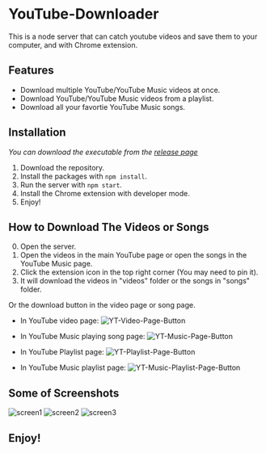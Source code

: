 # YouTube-Downloader

This is a node server that can catch youtube videos and save them to your computer, and with Chrome extension.

## Features

 * Download multiple YouTube/YouTube Music videos at once.
 * Download YouTube/YouTube Music videos from a playlist.
 * Download all your favortie YouTube Music songs.

## Installation

_You can download the executable from the [release page](https://github.com/000hen/YouTube-Downloader/releases/latest)_

 1. Download the repository.
 2. Install the packages with `npm install`.
 3. Run the server with `npm start`.
 4. Install the Chrome extension with developer mode.
 5. Enjoy!

## How to Download The Videos or Songs

 0. Open the server.
 1. Open the videos in the main YouTube page or open the songs in the YouTube Music page.
 2. Click the extension icon in the top right corner (You may need to pin it).
 3. It will download the videos in "videos" folder or the songs in "songs" folder.

Or the download button in the video page or song page.
 
 * In YouTube video page:
 ![YT-Video-Page-Button](https://cdn.discordapp.com/attachments/698551378745884835/916841755490545744/unknown.png)

 * In YouTube Music playing song page:
 ![YT-Music-Page-Button](https://cdn.discordapp.com/attachments/698551378745884835/916842535563956244/unknown.png)

 * In YouTube Playlist page:
 ![YT-Playlist-Page-Button](https://cdn.discordapp.com/attachments/698551378745884835/916842441536053248/unknown.png)

 * In YouTube Music playlist page:
 ![YT-Music-Playlist-Page-Button](https://cdn.discordapp.com/attachments/698551378745884835/916842636751556608/unknown.png)

## Some of Screenshots

![screen1](https://cdn.discordapp.com/attachments/698551378745884835/916478624809513020/unknown.png)
![screen2](https://cdn.discordapp.com/attachments/698551378745884835/916479931981111317/unknown.png)
![screen3](https://cdn.discordapp.com/attachments/698551378745884835/916480115096035338/unknown.png)

## Enjoy!